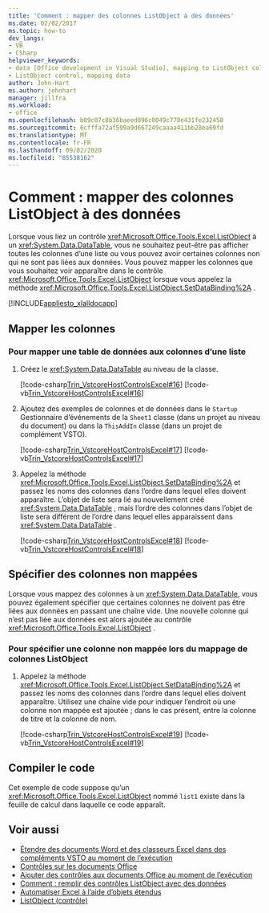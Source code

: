 ```yaml
---
title: 'Comment : mapper des colonnes ListObject à des données'
ms.date: 02/02/2017
ms.topic: how-to
dev_langs:
- VB
- CSharp
helpviewer_keywords:
- data [Office development in Visual Studio], mapping to ListObject column
- ListObject control, mapping data
author: John-Hart
ms.author: johnhart
manager: jillfra
ms.workload:
- office
ms.openlocfilehash: b09c07c8b36baeed096c0049c778e431fe232458
ms.sourcegitcommit: 6cfffa72af599a9d667249caaaa411bb28ea69fd
ms.translationtype: MT
ms.contentlocale: fr-FR
ms.lasthandoff: 09/02/2020
ms.locfileid: "85538162"
---
```

# <a name="how-to-map-listobject-columns-to-data"></a>Comment : mapper des colonnes ListObject à des données
  Lorsque vous liez un contrôle <xref:Microsoft.Office.Tools.Excel.ListObject> à un <xref:System.Data.DataTable>, vous ne souhaitez peut-être pas afficher toutes les colonnes d’une liste ou vous pouvez avoir certaines colonnes non qui ne sont pas liées aux données. Vous pouvez mapper les colonnes que vous souhaitez voir apparaître dans le contrôle <xref:Microsoft.Office.Tools.Excel.ListObject> lorsque vous appelez la méthode <xref:Microsoft.Office.Tools.Excel.ListObject.SetDataBinding%2A> .

 [!INCLUDE[appliesto_xlalldocapp](../vsto/includes/appliesto-xlalldocapp-md.md)]

## <a name="map-columns"></a>Mapper les colonnes

### <a name="to-map-a-data-table-to-columns-in-a-list"></a>Pour mapper une table de données aux colonnes d’une liste

1. Créez le <xref:System.Data.DataTable> au niveau de la classe.

     [!code-csharp[Trin_VstcoreHostControlsExcel#16](../vsto/codesnippet/CSharp/Trin_VstcoreHostControlsExcelCS/Sheet3.cs#16)]
     [!code-vb[Trin_VstcoreHostControlsExcel#16](../vsto/codesnippet/VisualBasic/Trin_VstcoreHostControlsExcelVB/Sheet3.vb#16)]

2. Ajoutez des exemples de colonnes et de données dans le `Startup` Gestionnaire d’événements de la `Sheet1` classe (dans un projet au niveau du document) ou dans la `ThisAddIn` classe (dans un projet de complément VSTO).

     [!code-csharp[Trin_VstcoreHostControlsExcel#17](../vsto/codesnippet/CSharp/Trin_VstcoreHostControlsExcelCS/Sheet3.cs#17)]
     [!code-vb[Trin_VstcoreHostControlsExcel#17](../vsto/codesnippet/VisualBasic/Trin_VstcoreHostControlsExcelVB/Sheet3.vb#17)]

3. Appelez la méthode <xref:Microsoft.Office.Tools.Excel.ListObject.SetDataBinding%2A> et passez les noms des colonnes dans l’ordre dans lequel elles doivent apparaître. L’objet de liste sera lié au nouvellement créé <xref:System.Data.DataTable> , mais l’ordre des colonnes dans l’objet de liste sera différent de l’ordre dans lequel elles apparaissent dans <xref:System.Data.DataTable> .

     [!code-csharp[Trin_VstcoreHostControlsExcel#18](../vsto/codesnippet/CSharp/Trin_VstcoreHostControlsExcelCS/Sheet3.cs#18)]
     [!code-vb[Trin_VstcoreHostControlsExcel#18](../vsto/codesnippet/VisualBasic/Trin_VstcoreHostControlsExcelVB/Sheet3.vb#18)]

## <a name="specify-unmapped-columns"></a>Spécifier des colonnes non mappées
 Lorsque vous mappez des colonnes à un <xref:System.Data.DataTable>, vous pouvez également spécifier que certaines colonnes ne doivent pas être liées aux données en passant une chaîne vide. Une nouvelle colonne qui n’est pas liée aux données est alors ajoutée au contrôle <xref:Microsoft.Office.Tools.Excel.ListObject> .

### <a name="to-specify-an-unmapped-column-when-mapping-listobject-columns"></a>Pour spécifier une colonne non mappée lors du mappage de colonnes ListObject

1. Appelez la méthode <xref:Microsoft.Office.Tools.Excel.ListObject.SetDataBinding%2A> et passez les noms des colonnes dans l’ordre dans lequel elles doivent apparaître. Utilisez une chaîne vide pour indiquer l’endroit où une colonne non mappée est ajoutée ; dans le cas présent, entre la colonne de titre et la colonne de nom.

     [!code-csharp[Trin_VstcoreHostControlsExcel#19](../vsto/codesnippet/CSharp/Trin_VstcoreHostControlsExcelCS/Sheet3.cs#19)]
     [!code-vb[Trin_VstcoreHostControlsExcel#19](../vsto/codesnippet/VisualBasic/Trin_VstcoreHostControlsExcelVB/Sheet3.vb#19)]

## <a name="compile-the-code"></a>Compiler le code
 Cet exemple de code suppose qu’un <xref:Microsoft.Office.Tools.Excel.ListObject> nommé `list1` existe dans la feuille de calcul dans laquelle ce code apparaît.

## <a name="see-also"></a>Voir aussi
- [Étendre des documents Word et des classeurs Excel dans des compléments VSTO au moment de l’exécution](../vsto/extending-word-documents-and-excel-workbooks-in-vsto-add-ins-at-run-time.md)
- [Contrôles sur les documents Office](../vsto/controls-on-office-documents.md)
- [Ajouter des contrôles aux documents Office au moment de l’exécution](../vsto/adding-controls-to-office-documents-at-run-time.md)
- [Comment : remplir des contrôles ListObject avec des données](../vsto/how-to-fill-listobject-controls-with-data.md)
- [Automatiser Excel à l’aide d’objets étendus](../vsto/automating-excel-by-using-extended-objects.md)
- [ListObject (contrôle)](../vsto/listobject-control.md)
